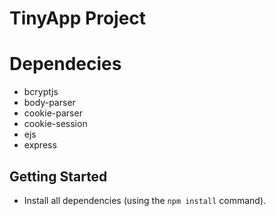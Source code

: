 # TinyApp Project

# Dependecies

- bcryptjs
- body-parser
- cookie-parser
- cookie-session
- ejs
- express

## Getting Started

- Install all dependencies (using the `npm install` command).